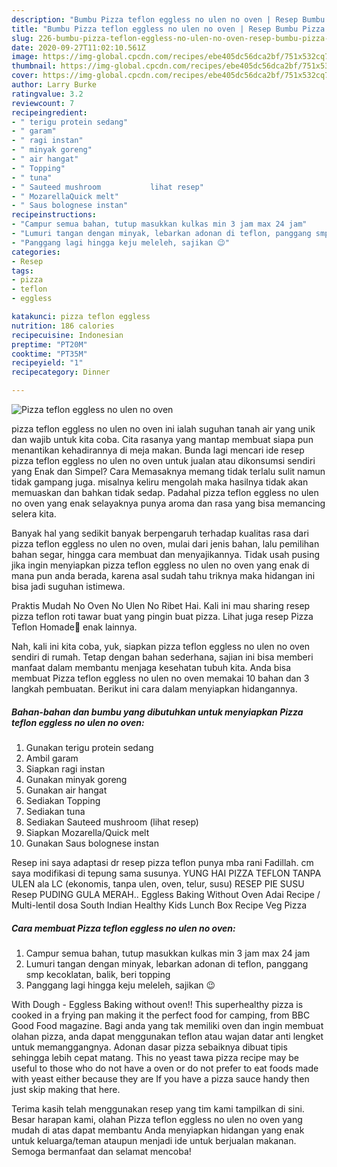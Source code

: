 ```yaml
---
description: "Bumbu Pizza teflon eggless no ulen no oven | Resep Bumbu Pizza teflon eggless no ulen no oven Yang Sedap"
title: "Bumbu Pizza teflon eggless no ulen no oven | Resep Bumbu Pizza teflon eggless no ulen no oven Yang Sedap"
slug: 226-bumbu-pizza-teflon-eggless-no-ulen-no-oven-resep-bumbu-pizza-teflon-eggless-no-ulen-no-oven-yang-sedap
date: 2020-09-27T11:02:10.561Z
image: https://img-global.cpcdn.com/recipes/ebe405dc56dca2bf/751x532cq70/pizza-teflon-eggless-no-ulen-no-oven-foto-resep-utama.jpg
thumbnail: https://img-global.cpcdn.com/recipes/ebe405dc56dca2bf/751x532cq70/pizza-teflon-eggless-no-ulen-no-oven-foto-resep-utama.jpg
cover: https://img-global.cpcdn.com/recipes/ebe405dc56dca2bf/751x532cq70/pizza-teflon-eggless-no-ulen-no-oven-foto-resep-utama.jpg
author: Larry Burke
ratingvalue: 3.2
reviewcount: 7
recipeingredient:
- " terigu protein sedang"
- " garam"
- " ragi instan"
- " minyak goreng"
- " air hangat"
- " Topping"
- " tuna"
- " Sauteed mushroom           lihat resep"
- " MozarellaQuick melt"
- " Saus bolognese instan"
recipeinstructions:
- "Campur semua bahan, tutup masukkan kulkas min 3 jam max 24 jam"
- "Lumuri tangan dengan minyak, lebarkan adonan di teflon, panggang smp kecoklatan, balik, beri topping"
- "Panggang lagi hingga keju meleleh, sajikan 😉"
categories:
- Resep
tags:
- pizza
- teflon
- eggless

katakunci: pizza teflon eggless 
nutrition: 186 calories
recipecuisine: Indonesian
preptime: "PT20M"
cooktime: "PT35M"
recipeyield: "1"
recipecategory: Dinner

---
```



![Pizza teflon eggless no ulen no oven](https://img-global.cpcdn.com/recipes/ebe405dc56dca2bf/751x532cq70/pizza-teflon-eggless-no-ulen-no-oven-foto-resep-utama.jpg)


pizza teflon eggless no ulen no oven ini ialah suguhan tanah air yang unik dan wajib untuk kita coba. Cita rasanya yang mantap membuat siapa pun menantikan kehadirannya di meja makan.
Bunda lagi mencari ide resep pizza teflon eggless no ulen no oven untuk jualan atau dikonsumsi sendiri yang Enak dan Simpel? Cara Memasaknya memang tidak terlalu sulit namun tidak gampang juga. misalnya keliru mengolah maka hasilnya tidak akan memuaskan dan bahkan tidak sedap. Padahal pizza teflon eggless no ulen no oven yang enak selayaknya punya aroma dan rasa yang bisa memancing selera kita.

Banyak hal yang sedikit banyak berpengaruh terhadap kualitas rasa dari pizza teflon eggless no ulen no oven, mulai dari jenis bahan, lalu pemilihan bahan segar, hingga cara membuat dan menyajikannya. Tidak usah pusing jika ingin menyiapkan pizza teflon eggless no ulen no oven yang enak di mana pun anda berada, karena asal sudah tahu triknya maka hidangan ini bisa jadi suguhan istimewa.

Praktis Mudah No Oven No Ulen No Ribet Hai. Kali ini mau sharing resep pizza teflon roti tawar buat yang pingin buat pizza. Lihat juga resep Pizza Teflon Homade🍕 enak lainnya.


Nah, kali ini kita coba, yuk, siapkan pizza teflon eggless no ulen no oven sendiri di rumah. Tetap dengan bahan sederhana, sajian ini bisa memberi manfaat dalam membantu menjaga kesehatan tubuh kita. Anda bisa membuat Pizza teflon eggless no ulen no oven memakai 10 bahan dan 3 langkah pembuatan. Berikut ini cara dalam menyiapkan hidangannya.

<!--inarticleads1-->

##### Bahan-bahan dan bumbu yang dibutuhkan untuk menyiapkan Pizza teflon eggless no ulen no oven:

1. Gunakan  terigu protein sedang
1. Ambil  garam
1. Siapkan  ragi instan
1. Gunakan  minyak goreng
1. Gunakan  air hangat
1. Sediakan  Topping
1. Sediakan  tuna
1. Sediakan  Sauteed mushroom           (lihat resep)
1. Siapkan  Mozarella/Quick melt
1. Gunakan  Saus bolognese instan


Resep ini saya adaptasi dr resep pizza teflon punya mba rani Fadillah. cm saya modifikasi di tepung sama susunya. YUNG HAI PIZZA TEFLON TANPA ULEN ala LC (ekonomis, tanpa ulen, oven, telur, susu) RESEP PIE SUSU Resep PUDING GULA MERAH.. Eggless Baking Without Oven Adai Recipe / Multi-lentil dosa South Indian Healthy Kids Lunch Box Recipe Veg Pizza 

<!--inarticleads2-->

##### Cara membuat Pizza teflon eggless no ulen no oven:

1. Campur semua bahan, tutup masukkan kulkas min 3 jam max 24 jam
1. Lumuri tangan dengan minyak, lebarkan adonan di teflon, panggang smp kecoklatan, balik, beri topping
1. Panggang lagi hingga keju meleleh, sajikan 😉


With Dough - Eggless Baking without oven!! This superhealthy pizza is cooked in a frying pan making it the perfect food for camping, from BBC Good Food magazine. Bagi anda yang tak memiliki oven dan ingin membuat olahan pizza, anda dapat menggunakan teflon atau wajan datar anti lengket untuk memanggangnya. Adonan dasar pizza sebaiknya dibuat tipis sehingga lebih cepat matang. This no yeast tawa pizza recipe may be useful to those who do not have a oven or do not prefer to eat foods made with yeast either because they are If you have a pizza sauce handy then just skip making that here. 

Terima kasih telah menggunakan resep yang tim kami tampilkan di sini. Besar harapan kami, olahan Pizza teflon eggless no ulen no oven yang mudah di atas dapat membantu Anda menyiapkan hidangan yang enak untuk keluarga/teman ataupun menjadi ide untuk berjualan makanan. Semoga bermanfaat dan selamat mencoba!
